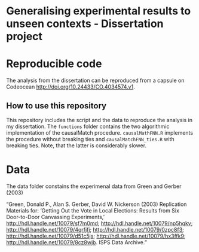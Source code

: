 # Generalising experimental results to unseen contexts - Dissertation project

# Reproducible code

The analysis from the dissertation can be reproduced from a capsule on Codeocean http://doi.org/10.24433/CO.4034574.v1. 

## How to use this repository

This repository includes the script and the data to reproduce the analysis in my dissertation. The `functions` folder contains the two  algorithmic implementation of the causalMatch procedure. `causalMathFNN.R` implements the procedure without breaking ties and `causalMatchFNN_ties.R` with breaking ties. Note, that the latter is considerably slower.

# Data
The data folder constains the experimenal data from Green and Gerber (2003)

“Green, Donald P., Alan S. Gerber, David W. Nickerson (2003) Replication Materials for: ‘Getting Out the Vote in Local Elections: Results from Six Door-to-Door Canvassing Experiments,’ http://hdl.handle.net/10079/sf7m0md; http://hdl.handle.net/10079/np5hqkv; http://hdl.handle.net/10079/4qrfjfj; http://hdl.handle.net/10079/0zpc8f3; http://hdl.handle.net/10079/d51c5js; http://hdl.handle.net/10079/hx3ffk9; http://hdl.handle.net/10079/8cz8wjb. ISPS Data Archive.”

